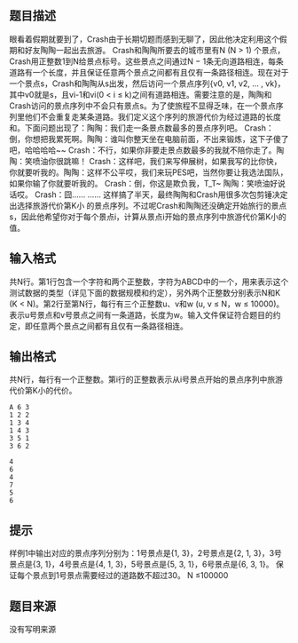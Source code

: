 


## 题目描述
眼看着假期就要到了，Crash由于长期切题而感到无聊了，因此他决定利用这个假期和好友陶陶一起出去旅游。 Crash和陶陶所要去的城市里有N (N > 1) 个景点，Crash用正整数1到N给景点标号。这些景点之间通过N − 1条无向道路相连，每条道路有一个长度，并且保证任意两个景点之间都有且仅有一条路径相连。现在对于一个景点s，Crash和陶陶从s出发，然后访问一个景点序列{v0, v1, v2, … , vk}，其中v0就是s，且vi-1和vi(0 < i ≤ k)之间有道路相连。需要注意的是，陶陶和Crash访问的景点序列中不会只有景点s。为了使旅程不显得乏味，在一个景点序列里他们不会重复走某条道路。我们定义这个序列的旅游代价为经过道路的长度和。下面问题出现了：陶陶：我们走一条景点数最多的景点序列吧。 Crash：倒，你想把我累死啊。陶陶：谁叫你整天坐在电脑前面，不出来锻炼，这下子傻了吧，哈哈哈哈~~ Crash：不行，如果你非要走景点数最多的我就不陪你走了。陶陶：笑喷油你很跳嘛！ Crash：这样吧，我们来写伸展树，如果我写的比你快，你就要听我的。陶陶：这样不公平哎，我们来玩PES吧，当然你要让我选法国队，如果你输了你就要听我的。 Crash：倒，你这是欺负我，T_T~ 陶陶：笑喷油好说话哎。 Crash：囧…… …… 这样搞了半天，最终陶陶和Crash用很多次包剪锤决定出选择旅游代价第K小 的景点序列。不过呢Crash和陶陶还没确定开始旅行的景点s，因此他希望你对于每个景点i，计算从景点i开始的景点序列中旅游代价第K小的值。 
## 输入格式
共N行。第1行包含一个字符和两个正整数，字符为ABCD中的一个，用来表示这个测试数据的类型（详见下面的数据规模和约定），另外两个正整数分别表示N和K (K < N)。第2行至第N行，每行有三个正整数u、v和w (u, v ≤ N，w ≤ 10000)。表示u号景点和v号景点之间有一条道路，长度为w。输入文件保证符合题目的约定，即任意两个景点之间都有且仅有一条路径相连。
## 输出格式
共N行，每行有一个正整数。第i行的正整数表示从i号景点开始的景点序列中旅游代价第K小的代价。

```input1
A 6 3
1 2 2
1 3 4
1 4 3
3 5 1
3 6 2

```

```output1
4
6
4
7
5
6
```

## 提示
样例1中输出对应的景点序列分别为：1号景点是{1, 3}，2号景点是{2, 1, 3}，3号景点是{3, 1}，4号景点是{4, 1, 3}，5号景点是{5, 3, 1}，6号景点是{6, 3, 1}。 保证每个景点到1号景点需要经过的道路数不超过30。 N ≤100000
## 题目来源
没有写明来源


